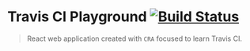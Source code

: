 # Travis CI Playground [![Build Status](https://travis-ci.com/lgdevlop/travis-playground.svg?branch=master)](https://travis-ci.com/lgdevlop/travis-playground)

> React web application created with `CRA` focused to learn Travis CI.
